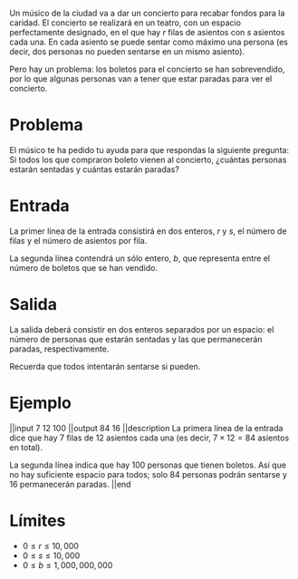 Un músico de la ciudad va a dar un concierto para recabar fondos para la caridad.
El concierto se realizará en un teatro, con un espacio perfectamente designado, en el que
hay $r$ filas de asientos con $s$ asientos cada una. En cada asiento se puede sentar como
máximo una persona (es decir, dos personas no pueden sentarse en un mismo asiento).

Pero hay un problema: los boletos para el concierto se han sobrevendido, por lo que
algunas personas van a tener que estar paradas para ver el concierto.

# Problema

El músico te ha pedido tu ayuda para que respondas la siguiente pregunta:
Si todos los que compraron boleto vienen al concierto,
¿cuántas personas estarán sentadas y cuántas estarán paradas?

# Entrada

La primer línea de la entrada consistirá en dos enteros, $r$ y $s$,
el número de filas y el número de asientos por fila.

La segunda línea contendrá un sólo entero, $b$, que representa entre el número de boletos
que se han vendido.

# Salida

La salida deberá consistir en dos enteros separados por un espacio:
el número de personas que estarán sentadas y las que permanecerán paradas, respectivamente.

Recuerda que todos intentarán sentarse si pueden.

# Ejemplo

||input
7 12
100
||output
84 16
||description
La primera línea de la entrada dice que hay $7$ filas de $12$ asientos cada una
(es decir, $7 \times 12 = 84$ asientos en total).

La segunda línea indica que hay $100$ personas que tienen boletos.
Así que no hay suficiente espacio para todos; solo $84$ personas podrán sentarse
y $16$ permanecerán paradas.
||end

# Límites

- $0 \leq r \leq 10,000$
- $0 \leq s \leq 10,000$
- $0 \leq b \leq 1,000,000,000$
